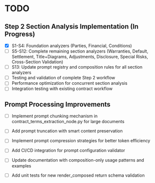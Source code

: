 # TODO

## Step 2 Section Analysis Implementation (In Progress)
- [x] S1-S4: Foundation analyzers (Parties, Financial, Conditions) 
- [ ] S5-S12: Complete remaining section analyzers (Warranties, Default, Settlement, Title+Diagrams, Adjustments, Disclosure, Special Risks, Cross-Section Validation)
- [ ] S13: Update prompt registry and composition rules for all section analyzers
- [ ] Testing and validation of complete Step 2 workflow
- [ ] Performance optimization for concurrent section analysis
- [ ] Integration testing with existing contract workflow

## Prompt Processing Improvements
- [ ] Implement prompt chunking mechanism in contract_terms_extraction_node.py for large documents
- [ ] Add prompt truncation with smart content preservation  
- [ ] Implement prompt compression strategies for better token efficiency
- [ ] Add CI/CD integration for prompt configuration validator
- [ ] Update documentation with composition-only usage patterns and examples
- [ ] Add unit tests for new render_composed return schema validation

